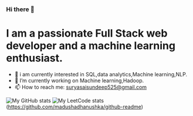 ### Hi there 👋

# I am a passionate Full Stack web developer and a machine learning enthusiast.

<!--
**surya-525/surya-525** is a ✨ _special_ ✨ repository because its `README.md` (this file) appears on your GitHub profile.

Here are some ideas to get you started:
-->

- 👀 i am currently interested in SQL,data analytics,Machine learning,NLP. 
- 🔭 I’m currently working on Machine learning,Hadoop.
- 📫 How to reach me: suryasaisundeep525@gmail.com

![My GitHub stats](https://github-readme-stats.vercel.app/api?username=surya-525&show_icons=true&theme=transparent)
![My LeetCode stats](https://leetcode-stats-six.vercel.app/api?username=surya525)(https://github.com/madushadhanushka/github-readme)

<!--
- 🌱 I’m currently learning ...
- 👯 I’m looking to collaborate on ...
- 🤔 I’m looking for help with ...
- 💬 Ask me about ...
- 😄 Pronouns: ...
- ⚡ Fun fact: ...
-->


